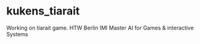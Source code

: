 # kukens_tiarait

Working on tiarait game. HTW Berlin IMI Master AI for Games & interactive Systems
